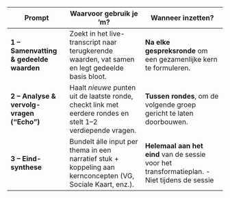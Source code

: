 | Prompt | Waarvoor gebruik je ’m? | Wanneer inzetten? |
| --- | --- | --- |
| **1 – Samenvatting & gedeelde waarden** | Zoekt in het live-transcript naar terugkerende waarden, vat samen en legt gedeelde basis bloot. | **Na elke gespreksronde** om een gezamenlijke kern te formuleren. |
| **2 – Analyse & vervolg-vragen (“Echo”)** | Haalt *nieuwe* punten uit de laatste ronde, checkt link met eerdere rondes en stelt 1–2 verdiepende vragen. | **Tussen rondes**, om de volgende groep gericht te laten doorbouwen. |
| **3 – Eind-synthese** | Bundelt álle input per thema in een narratief stuk + koppeling aan kernconcepten (VG, Sociale Kaart, enz.). | **Helemaal aan het eind** van de sessie voor het transformatieplan. - Niet tijdens de sessie |